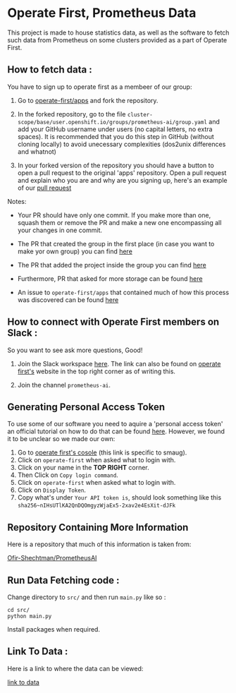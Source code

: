 # Operate First, Prometheus Data

This project is made to house statistics data, as well as the software to fetch such data from Prometheus on some clusters provided as a part of Operate First.

## How to fetch data :

You have to sign up to operate first as a membeer of our group:

1. Go to [operate-first/apps](https://github.com/operate-first/apps) and fork the repository.

2. In the forked repository, go to the file `cluster-scope/base/user.openshift.io/groups/prometheus-ai/group.yaml` and add your GitHub username under users (no capital letters, no extra spaces). It is recommended that you do this step in GitHub (without cloning locally) to avoid unecessary complexities (dos2unix differences and whatnot)

3. In your forked version of the repository you should have a button to open a pull request to the original 'apps' repository. Open a pull request and explain who you are and why are you signing up, here's an example of our [pull request](https://github.com/operate-first/apps/pull/1884)


Notes: 

* Your PR should have only one commit. If you make more than one, squash them or remove the PR and make a new one encompassing all your changes in one commit.

* The PR that created the group in the first place (in case you want to make yor own group) you can find [here](https://github.com/operate-first/apps/pull/1308)

* The PR that added the project inside the group you can find [here](https://github.com/operate-first/apps/pull/1375)

* Furthermore, PR that asked for more storage can be found [here](https://github.com/operate-first/apps/pull/1567)

* An issue to `operate-first/apps` that contained much of how this process was discovered can be found [here](https://github.com/operate-first/support/issues/454)


## How to connect with Operate First members on Slack :


So you want to see ask more questions, Good!

1. Join the Slack workspace [here](https://join.slack.com/t/operatefirst/shared_invite/zt-o2gn4wn8-O39g7sthTAuPCvaCNRnLww). The link can also be found on [operate first's](https://www.operate-first.cloud/) website in the top right corner as of writing this.

2. Join the channel `prometheus-ai`.


## Generating Personal Access Token

To use some of our software you need to aquire a 'personal access token' an official tutorial on how to do that can be found [here](https://www.operate-first.cloud/apps/content/observatorium/thanos/thanos_programmatic_access.html). However, we found it to be unclear so we made our own:

1. Go to [operate first's cosole](https://console-openshift-console.apps.smaug.na.operate-first.cloud/) (this link is specific to smaug).
2. Click on `operate-first` when asked what to login with.
3. Click on your name in the **TOP RIGHT** corner.
4. Then Click on `Copy login command`.
5. Click on `operate-first` when asked what to login with.
6. Click on `Display Token`.
7. Copy what's under `Your API token is`, should look something like this `sha256~nIHsUTlKA2QnDQOmgyzWjaEx5-2xav2e4EsXit-dJFk`

## Repository Containing More Information

Here is a repository that much of this information is taken from:

[Ofir-Shechtman/PrometheusAI](https://github.com/Ofir-Shechtman/PrometheusAI)

## Run Data Fetching code :

Change directory to `src/` and then run `main.py` like so :

```
cd src/
python main.py
```

Install packages when required.

## Link To Data :

Here is a link to where the data can be viewed:

[link to data](https://drive.google.com/drive/folders/1Zpye95sOnMdO6dw0wTuai-s-2BJGUmiP?usp=sharing)

